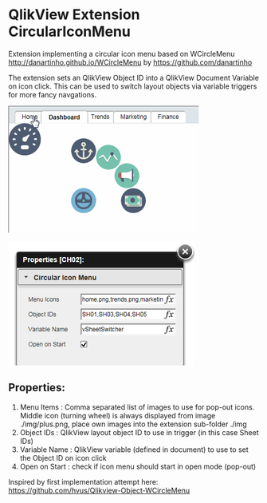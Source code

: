 QlikView Extension CircularIconMenu
===================================

Extension implementing a circular icon menu based on WCircleMenu http://danartinho.github.io/WCircleMenu by https://github.com/danartinho

The extension sets an QlikView Object ID into a QlikView Document Variable on icon click. This can be used to switch layout objects via variable triggers for more fancy navgations.

![QlikView Extension CircularIconMenu](CircularIconMenu.gif)

![QlikView Extension CircularIconMenu](properties.PNG)

Properties:
-----------
1. Menu Items : Comma separated list of images to use for pop-out icons. Middle icon (turning wheel) is always displayed from image ./img/plus.png, place own images into the extension sub-folder ./img
2. Object IDs : QlikView layout object ID to use in trigger (in this case Sheet IDs)
3. Variable Name : QlikView variable (defined in document) to use to set the Object ID on icon click
4. Open on Start : check if icon menu should start in open mode (pop-out)

Inspired by first implementation attempt here: https://github.com/hvus/Qlikview-Object-WCircleMenu